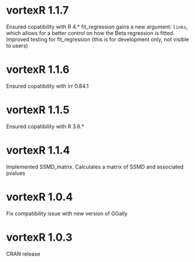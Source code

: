 # vortexR 1.1.7
Ensured copatibility with R 4.*
fit_regression gains a new argument: `links`, which allows for a better control
on how the Beta regression is fitted.
Improved testing for fit_regression (this is for development only, not visible to users)

# vortexR 1.1.6
Ensured copatibility with irr 0.84.1

# vortexR 1.1.5
Ensured copatibility with R 3.6.*

# vortexR 1.1.4
Implemented SSMD_matrix. Calculates a matrix of SSMD and associated pvalues

# vortexR 1.0.4
Fix compatibility issue with new version of GGally

# vortexR 1.0.3
CRAN release
